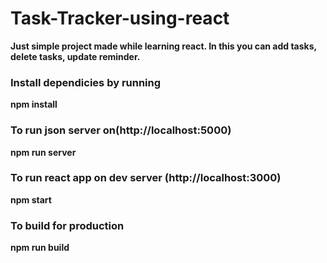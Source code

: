 # Task-Tracker-using-react
**Just simple project made while learning react. In this you can add tasks, delete tasks, update reminder.**


### Install dependicies by running
**npm install**



### To run json server on(http://localhost:5000)
**npm run server**



### To run react app on dev server (http://localhost:3000)
**npm start**



### To build for production
**npm run build**
